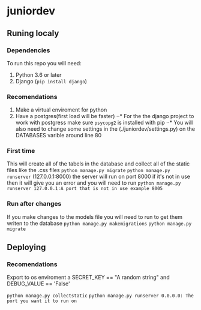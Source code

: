 # juniordev

## Runing localy

### Dependencies
To run this repo you will need:
1. Python 3.6 or later
2. Django (`pip install django`)

### Recomendations
1. Make a virtual enviroment for python
2. Have a postgres(first load will be faster)
⋅⋅* For the the django project to work with postgress make sure `psycopg2` is installed with pip
⋅⋅* You will also need to change some settings in the (./juniordev/settings.py) on the DATABASES varible around line 80

### First time
This will create all of the tabels in the database and collect all of the static files like the .css files
`python manage.py migrate`
`python manage.py runserver`
(127.0.0.1:8000) the server will run on port 8000 if it's not in use then it will give you an error and you will need to run
`python manage.py runserver 127.0.0.1:A port that is not in use example 8005`

### Run after changes
If you make changes to the models file you will need to run to get them writen to the database
`python manage.py makemigrations`
`python manage.py migrate`


## Deploying
### Recomendations
Export to os enviroment a SECRET_KEY == "A random string" and DEBUG_VALUE == 'False'

`python manage.py collectstatic`
`python manage.py runserver 0.0.0.0: The port you want it to run on`
